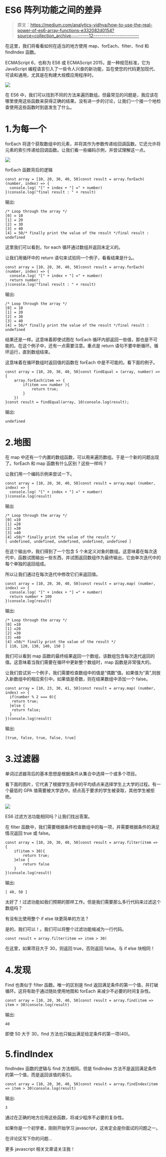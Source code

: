 # ES6 阵列功能之间的差异

> 原文：<https://medium.com/analytics-vidhya/how-to-use-the-real-power-of-es6-array-functions-e332082d0154?source=collection_archive---------12----------------------->

在这里，我们将看看如何在适当的地方使用 map、forEach、filter、find 和 findIndex 函数。

ECMAScript 6，也称为 ES6 或 ECMAScript 2015，是一种规范标准，它为 JavaScript 编程语言引入了一些令人兴奋的新功能，旨在使您的代码更加现代、可读和通用，尤其是在构建大规模应用程序时。

![](img/93c130aaa4a4d7c78b43a091f7a41e02.png)

在 ES6 中，我们可以找到不同的方法来遍历数组。但最常见的问题是，我应该在哪里使用这些函数来获得正确的结果。没有进一步的讨论，让我们一个接一个地检查使用这些函数时到底发生了什么。

# 1.为每一个

forEach 将逐个获取数组中的元素，并将其作为参数传递给回调函数。它还允许将元素的索引传递给回调函数。让我们看一些编码示例，并尝试理解这一点。

![](img/fc63b574c07f4a62b321c65d898027d3.png)

forEach 函数背后的逻辑

```
const array = [10, 20, 30, 40, 50]const result = array.forEach( (number, index) => {
  console.log( "[" + index + "] =" + number)
})console.log("final result : " + result)
```

输出:

```
/* Loop through the array */
[0] = 10
[1] = 20
[2] = 30
[3] = 40
[4] = 50/* finally print the value of the result */final result : undefined
```

这里我们可以看到，for each 循环通过数组并返回未定义的。

让我们用循环中的 return 语句来试验同一个例子，看看结果是什么。

```
const array = [10, 20, 30, 40, 50]const result = array.forEach( (number, index) => {
  console.log( "[" + index + "] =" + number)
  return number;
})console.log("final result : " + result)
```

输出:

```
/* Loop through the array */
[0] = 10
[1] = 20
[2] = 30
[3] = 40
[4] = 50/* finally print the value of the result */final result : undefined
```

结果还是一样。这意味着即使试图在 forEach 循环内部返回一些值，那也是不可能的。在这个例子中，还有一点需要注意。重点是 return 语句不要中断循环。循环运行，直到数组结束。

这意味着在循环数组时返回值的函数在 forEach 中是不可能的。看下面的例子。

```
const array = [10, 20, 30, 40, 50]const findEqual = (array, number) => {
    array.forEach(item => {
        if(item === number ){
            return true;
        }
    })
}const result = findEqual(array, 10)console.log(result);
```

输出:

```
undefined
```

# 2.地图

在 map 中还有一个内置的数组函数，可以用来遍历数组。于是一个新的问题出现了。forEach 和 map 函数有什么区别？这些一样吗？

让我们用一个编码示例来尝试一下。

```
const array = [10, 20, 30, 40, 50]const result = array.map( (number, index) => {
  console.log( "[" + index + "] =" + number)
})console.log(result)
```

输出

```
/* Loop through the array */
[0] =10
[1] =20
[2] =30
[3] =40
[4] =50/* finally print the value of the result */
[ undefined, undefined, undefined, undefined, undefined ]
```

在这个输出中，我们得到了一个包含 5 个未定义对象的数组。这意味着在每次迭代中，函数试图输出一些东西，并试图返回数组作为最终输出，它由单次迭代中的每个单独的返回组成。

所以让我们通过在每次迭代中修改它们来返回值。

```
const array = [10, 20, 30, 40, 50]const result = array.map( (number, index) => {
  console.log( "[" + index + "] =" + number)
  return number + 100
})console.log(result)
```

输出:

```
/* Loop through the array */
[0] =10
[1] =20
[2] =30
[3] =40
[4] =50/* finally print the value of the result */
[ 110, 120, 130, 140, 150 ]
```

我们可以看到 map 函数的最终结果返回一个数组，该数组包含每次迭代返回的值。这意味着当我们需要在循环中更新整个数组时，map 函数是非常强大的。

让我们尝试另一个例子，我们需要检查数组中的值是“偶数”值。如果值为“真”,则放入新数组中的相应索引中。如果值是奇数，则在结果数组中添加一个 false。

```
const array = [10, 23, 30, 41, 50]const result = array.map( (number, index) => {
  if(number % 2 === 0){
   return true;
  }else {
   return false;
  }
})console.log(result)
```

输出:

```
[true, false, true, false, true]
```

# 3.过滤器

单词过滤器背后的基本思想是根据条件从集合中选择一个或多个项目。

看下面的图片，它代表了根据学生高中的平均绩点来选择学生上大学的过程。有一个最低的 GPA 值需要被大学选中。绩点高于要求的学生被录取，其他学生被拒绝。

![](img/46e2bd227557279838027583ba2f0a0e.png)

ES6 过滤方法功能相同吗？让我们找出答案。

在 filter 函数中，我们需要根据条件检查数组中的每一项，并需要根据条件的满足情况返回 true 或 false。

```
const array = [10, 20, 30, 40, 50]const result = array.filter(item => {
    if(item > 30){
        return true;
    }else {
        return false
    }
})console.log(result)
```

输出:

```
[ 40, 50 ]
```

太好了！过滤功能如我们预期的那样工作。但是我们需要那么多行代码来过滤这个数组吗？

有没有比使用整个 if else 块更简单的方法？

是的，我们可以！。我们可以将整个过滤功能缩减为一行代码。

```
const result = array.filter(item => item > 30)
```

在这里，如果项目大于 30，则返回 true，否则返回 false。与 if else 块相同！

# 4.发现

Find 也类似于 filter 函数。唯一的区别是 find 返回满足条件的第一个值，并打破循环。这将有助于通过随处使用地图和 forEach 来减少不必要的时间复杂性。

```
const array = [10, 20, 30, 40, 50]const result = array.find(item => item > 30)console.log(result)
```

输出:

```
40
```

即使 50 大于 30，find 方法也只输出满足给定条件的第一项(40)。

# 5.findIndex

findIndex 函数的逻辑与 find 方法相同。但是 findIndex 方法不是返回满足条件的第一个值，而是返回该值的索引。

```
const array = [10, 20, 30, 40, 50]const result = array.findIndex(item => item > 30)console.log(result)
```

输出:

```
3
```

通过在正确的地方应用这些函数，将减少程序不必要的复杂性。

如果你是一个初学者，刚刚开始学习 javascript，这肯定会是你面试的问题之一。

在评论区写下你的问题…

更多 javascript 相关文章请关注我！